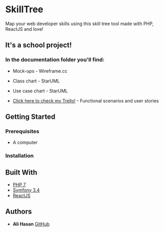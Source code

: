 # SkillTree

Map your web developer skills using this skill tree tool made with PHP, ReactJS and love!

## It's a school project!

### In the documentation folder you'll find:
* Mock-ups - Wireframe.cc
* Class chart - StarUML
* Use case chart - StarUML

* [Click here to check my Trello!](https://trello.com/b/6ajRCIu7/skilltree)  - Functional scenarios and user stories

## Getting Started



### Prerequisites

* A computer


### Installation



## Built With

* [PHP 7]('http://php.net/manual/fr/index.php')
* [Symfony 3.4]('https://symfony.com/doc/3.4/setup.html')
* [ReactJS]('https://reactjs.org/docs/hello-world.html')

## Authors

* **Ali Hasan** [GitHub](https://github.com/aliisright)

